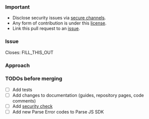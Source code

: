 ### Important

- Disclose security issues via [secure channels](https://github.com/parse-community/parse-server/blob/master/SECURITY.md).
- Any form of contribution is under this [license](../LICENSE).
- Link this pull request to an [issue](https://github.com/parse-community/parse-server/issues?q=is%3Aissue).

### Issue
<!-- Add the link to the issue that this PR closes. -->

Closes: FILL_THIS_OUT

### Approach
<!-- Describe the changes in this PR. -->

### TODOs before merging
<!-- Delete TODOs that don't apply. -->

- [ ] Add tests
- [ ] Add changes to documentation (guides, repository pages, code comments)
- [ ] Add [security check](https://github.com/parse-community/parse-server/blob/master/CONTRIBUTING.md#security-checks)
- [ ] Add new Parse Error codes to Parse JS SDK <!-- no hard-coded error codes in Parse Server -->
